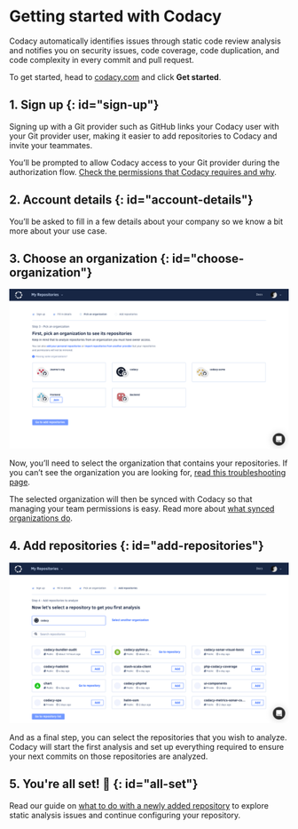 # Getting started with Codacy

Codacy automatically identifies issues through static code review analysis and notifies you on security issues, code coverage, code duplication, and code complexity in every commit and pull request.

To get started, head to [codacy.com](https://www.codacy.com/) and click **Get started**.

## 1. Sign up {: id="sign-up"}

Signing up with a Git provider such as GitHub links your Codacy user with your Git provider user, making it easier to add repositories to Codacy and invite your teammates.

You’ll be prompted to allow Codacy access to your Git provider during the authorization flow. [Check the permissions that Codacy requires and why](which-permissions-does-codacy-need-from-my-account.md).

## 2. Account details {: id="account-details"}

You’ll be asked to fill in a few details about your company so we know a bit more about your use case.

## 3. Choose an organization {: id="choose-organization"}

![Choosing an organization](images/getting-started-choose-organization.png)

Now, you’ll need to select the organization that contains your repositories. If you can’t see the organization you are looking for, [read this troubleshooting page](../organizations/why-cant-i-see-my-organization.md).

The selected organization will then be synced with Codacy so that managing your team permissions is easy. Read more about [what synced organizations do](../organizations/what-are-synced-organizations.md).

## 4. Add repositories {: id="add-repositories"}

![Adding repositories](images/getting-started-add-repository.png)

And as a final step, you can select the repositories that you wish to analyze. Codacy will start the first analysis and set up everything required to ensure your next commits on those repositories are analyzed.

## 5. You're all set! 🎉 {: id="all-set"}

Read our guide on [what to do with a newly added repository](i-added-a-repository-now-what.md) to explore static analysis issues and continue configuring your repository.
